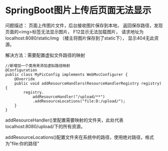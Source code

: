 # SpringBoot图片上传后页面无法显示

问题描述：
页面上传图片文件，后台接收图片保存到本地，
返回保存路径，发现页面的<img\>标签无法显示图片，
F12显示无法加载图片，
请求地址为localhost:8080/static/img
（楼主将图片保存到了static下），
显示404无此资源。

解决方法：需要配置虚拟文件路径的映射
```
//新增加一个类用来添加虚拟路径映射
@Configuration
public class MyPicConfig implements WebMvcConfigurer {    
    @Override    
    public void addResourceHandlers(ResourceHandlerRegistry registry) {        
        registry.
            addResourceHandler("/upload/**")
            .addResourceLocations("file:D:/upload/");    
    }
}
```
addResourceHandler()里配置需要映射的文件夹，此处代表localhost:8080/upload/下的所有资源。

addResourceLocations()配置文件夹在系统中的路径，使用绝对路径，格式为"file:你的路径"

